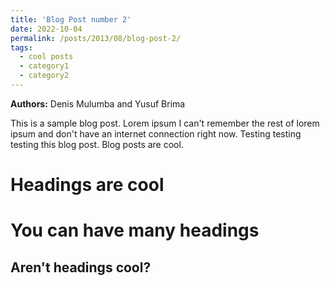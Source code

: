 ```yaml
---
title: 'Blog Post number 2'
date: 2022-10-04
permalink: /posts/2013/08/blog-post-2/
tags:
  - cool posts
  - category1
  - category2
---
```


<p class="page__date"><strong>
  <i class="fa fa-fw fa-users" aria-hidden="true"></i> Authors:</strong>
  Denis Mulumba and Yusuf Brima
</p>

This is a sample blog post. Lorem ipsum I can't remember the rest of lorem ipsum and don't have an internet connection right now. Testing testing testing this blog post. Blog posts are cool.

Headings are cool
======

You can have many headings
======

Aren't headings cool?
------
